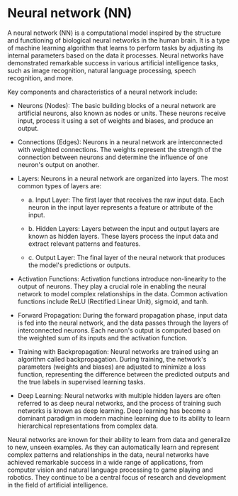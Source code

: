 # Neural network (NN)

A neural network (NN) is a computational model inspired by the structure and functioning of biological neural networks in the human brain. It is a type of machine learning algorithm that learns to perform tasks by adjusting its internal parameters based on the data it processes. Neural networks have demonstrated remarkable success in various artificial intelligence tasks, such as image recognition, natural language processing, speech recognition, and more.

Key components and characteristics of a neural network include:

* Neurons (Nodes): The basic building blocks of a neural network are artificial neurons, also known as nodes or units. These neurons receive input, process it using a set of weights and biases, and produce an output.

* Connections (Edges): Neurons in a neural network are interconnected with weighted connections. The weights represent the strength of the connection between neurons and determine the influence of one neuron's output on another.

* Layers: Neurons in a neural network are organized into layers. The most common types of layers are:

  * a. Input Layer: The first layer that receives the raw input data. Each neuron in the input layer represents a feature or attribute of the input.

  * b. Hidden Layers: Layers between the input and output layers are known as hidden layers. These layers process the input data and extract relevant patterns and features.

  * c. Output Layer: The final layer of the neural network that produces the model's predictions or outputs.

* Activation Functions: Activation functions introduce non-linearity to the output of neurons. They play a crucial role in enabling the neural network to model complex relationships in the data. Common activation functions include ReLU (Rectified Linear Unit), sigmoid, and tanh.

* Forward Propagation: During the forward propagation phase, input data is fed into the neural network, and the data passes through the layers of interconnected neurons. Each neuron's output is computed based on the weighted sum of its inputs and the activation function.

* Training with Backpropagation: Neural networks are trained using an algorithm called backpropagation. During training, the network's parameters (weights and biases) are adjusted to minimize a loss function, representing the difference between the predicted outputs and the true labels in supervised learning tasks.

* Deep Learning: Neural networks with multiple hidden layers are often referred to as deep neural networks, and the process of training such networks is known as deep learning. Deep learning has become a dominant paradigm in modern machine learning due to its ability to learn hierarchical representations from complex data.

Neural networks are known for their ability to learn from data and generalize to new, unseen examples. As they can automatically learn and represent complex patterns and relationships in the data, neural networks have achieved remarkable success in a wide range of applications, from computer vision and natural language processing to game playing and robotics. They continue to be a central focus of research and development in the field of artificial intelligence.